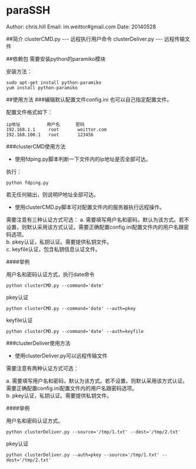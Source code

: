 paraSSH
=======
Author: chris.hill
Email: im.weittor#gmail.com
Date: 20140528


##简介
clusterCMD.py    ---    远程执行用户命令
clusterDeliver.py   --- 远程传输文件


##依赖包
需要安装python的paramiko模块

安装方法：
```
sudo apt-get install python-paramiko
yum install python-paramiko
```

##使用方法
###编辑默认配置文件config.ini
也可以自己指定配置文件。

配置文件格式如下：
```
ip地址          用户名      密码
192.168.1.1     root       weittor.com
192.168.100.1   root       123456
```

###clusterCMD使用方法
* 使用fdping.py脚本判断一下文件内的ip地址是否全部可达。

执行：
```
python fdping.py
```
若无任何输出，则说明IP地址全部可达。

* 使用clusterCMD.py脚本可对配置文件内的服务器执行远程操作。

需要注意有三种认证方式可选：
a. 需要填写用户名和密码，默认为该方式。若不设置，则默认采用该方式认证。需要正确配置config.ini配置文件内的用户名跟密码选项。    
b. pkey认证，私钥认证。需要提供私钥文件。   
c. keyfile认证，包含私钥信息认证文件。   

####举例

用户名和密码认证方式，执行date命令
```
python clusterCMD.py --command='date'
```

pkey认证    
```
python clusterCMD.py --command='date' --auth=pkey
```

keyfile认证    
```
python clusterCMD.py --command='date' --auth=keyfile
```


###clusterDeliver使用方法
* 使用clusterDeliver.py可以远程传输文件

需要注意有两种认证方式可选：

a. 需要填写用户名和密码，默认为该方式。若不设置，则默认采用该方式认证。需要正确配置config.ini配置文件内的用户名跟密码选项。     
b. pkey认证，私钥认证。需要提供私钥文件。  

####举例

用户名和密码认证方式。
```
python clusterDeliver.py --source='/tmp/1.txt' --dest='/tmp/2.txt'
```

pkey认证
```
python clusterDeliver.py --auth=pkey --source='/tmp/1.txt' --dest='/tmp/2.txt'
```










